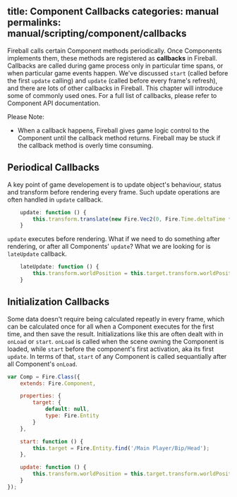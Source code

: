 title: Component Callbacks
categories: manual
permalinks: manual/scripting/component/callbacks
---

Fireball calls certain Component methods periodically. Once Components implements them, these methods are registered as **callbacks** in Fireball. Callbacks are called during game process only in particular time spans, or when particular game events happen. We've discussed `start` (called before the first `update` calling) and `update` (called before every frame's refresh), and there are lots of other callbacks in Fireball. This chapter will introduce some of commonly used ones. For a full list of callbacks, please refer to Component API documentation.

Please Note:
- When a callback happens, Fireball gives game logic control to the Component until the callback method returns. Fireball may be stuck if the callback method is overly time consuming.

## Periodical Callbacks

A key point of game developement is to update object's behaviour, status and transform before rendering every frame. Such update operations are often handled in `update` callback.

```js
    update: function () {
        this.transform.translate(new Fire.Vec2(0, Fire.Time.deltaTime * 40));
    }
```

`update` executes before rendering. What if we need to do something after rendering, or after all Components' `update`? What we are looking for is `lateUpdate` callback.

```js
    lateUpdate: function () {
        this.transform.worldPosition = this.target.transform.worldPosition;
    }
```

## Initialization Callbacks

Some data doesn't require being calculated repeatly in every frame, which can be calculated once for all when a Component executes for the first time, and then save the result. Initializations like this are often dealt with in `onLoad` or `start`. `onLoad` is called when the scene owning the Component is loaded, while `start` before the component's first activation, aka its first `update`. In terms of that, `start` of any Component is called sequantially after all Component's `onLoad`.

```js
var Comp = Fire.Class({
    extends: Fire.Component,

    properties: {
        target: {
            default: null,
            type: Fire.Entity
        }
    },

    start: function () {
        this.target = Fire.Entity.find('/Main Player/Bip/Head');
    },

    update: function () {
        this.transform.worldPosition = this.target.transform.worldPosition;
    }
});
```
